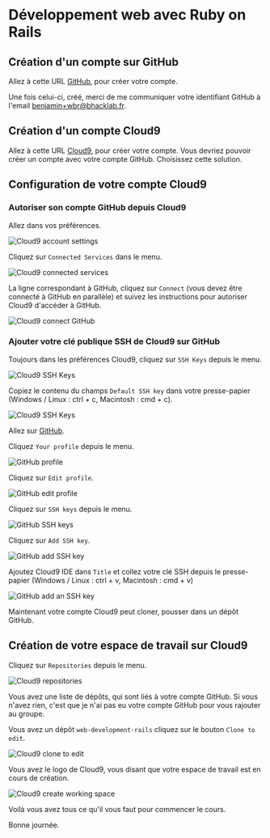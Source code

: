 # Développement web avec Ruby on Rails

## Création d'un compte sur GitHub

Allez à cette URL [GitHub][GitHub], pour créer votre compte.

Une fois celui-ci, créé, merci de me communiquer votre identifiant GitHub à l'email benjamin+wbr@bhacklab.fr.

## Création d'un compte Cloud9

Allez à cette URL [Cloud9][Cloud9], pour créer votre compte. Vous devriez pouvoir créer un compte avec votre compte GitHub. Choisissez cette solution.

## Configuration de votre compte Cloud9

### Autoriser son compte GitHub depuis Cloud9

Allez dans vos préférences.

![Cloud9 account settings](images/README/c9/button-account-settings.png)

Cliquez sur `Connected Services` dans le menu.

![Cloud9 connected services](images/README/c9/menu-connected-services.png)

La ligne correspondant à GitHub, cliquez sur `Connect` (vous devez être connecté à GitHub en parallèle) et suivez les instructions pour autoriser Cloud9 d'accéder à GitHub.

![Cloud9 connect GitHub](images/README/c9/button-connect-github.png)

### Ajouter votre clé publique SSH de Cloud9 sur GitHub

Toujours dans les préférences Cloud9, cliquez sur `SSH Keys` depuis le menu.

![Cloud9 SSH Keys](images/README/c9/menu-ssh-keys.png)

Copiez le contenu du champs `Default SSH key` dans votre presse-papier (Windows / Linux : ctrl + c, Macintosh : cmd + c).

![Cloud9 SSH Keys](images/README/c9/input-default-ssh-keys.png)

Allez sur [GitHub][GitHub].

Cliquez `Your profile` depuis le menu.

![GitHub profile](images/README/gh/menu-profile.png)

Cliquez sur `Edit profile`.

![GitHub edit profile](images/README/gh/button-edit-profile.png)

Cliquez sur `SSH keys` depuis le menu.

![GitHub SSH keys](images/README/gh/menu-ssh-keys.png)

Cliquez sur `Add SSH key`.

![GitHub add SSH key](images/README/gh/button-add-ssh-key.png)

Ajoutez Cloud9 IDE dans `Title` et collez votre clé SSH depuis le presse-papier (Windows / Linux : ctrl + v, Macintosh : cmd + v)

![GitHub add an SSH key](images/README/gh/input-add-ssh-key.png)

Maintenant votre compte Cloud9 peut cloner, pousser dans un dépôt GitHub.

## Création de votre espace de travail sur Cloud9

Cliquez sur `Repositories` depuis le menu.

![Cloud9 repositories](images/README/c9/menu-repositories.png)

Vous avez une liste de dépôts, qui sont liés à votre compte GitHub. Si vous n'avez rien, c'est que je n'ai pas eu votre compte GitHub pour vous rajouter au groupe.

Vous avez un dépôt `web-development-rails` cliquez sur le bouton `Clone to edit`.

![Cloud9 clone to edit](images/README/c9/button-clone-to-edit.png)

Vous avez le logo de Cloud9, vous disant que votre espace de travail est en cours de création.

![Cloud9 create working space](images/README/c9/loading-create-workingspace.png)

Voilà vous avez tous ce qu'il vous faut pour commencer le cours.

Bonne journée.

[Cloud9]: https://c9.io
[GitHub]: https://github.com/

